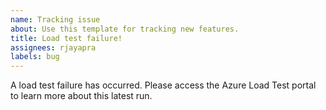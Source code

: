 ```yaml
---
name: Tracking issue
about: Use this template for tracking new features.
title: Load test failure!
assignees: rjayapra
labels: bug
--- 
```

A load test failure has occurred. Please access the Azure Load Test portal to learn more about this latest run.
